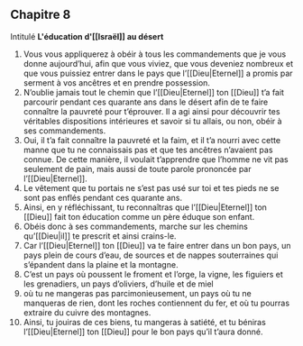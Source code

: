 ## Chapitre 8
Intitulé **L'éducation d'[[Israël]] au désert**

1) Vous vous appliquerez à obéir à tous les commandements que je vous donne aujourd’hui, afin que vous viviez, que vous deveniez nombreux et que vous puissiez entrer dans le pays que l’[[Dieu|Eternel]] a promis par serment à vos ancêtres et en prendre possession.
2) N’oublie jamais tout le chemin que l’[[Dieu|Eternel]] ton [[Dieu]] t’a fait parcourir pendant ces quarante ans dans le désert afin de te faire connaître la pauvreté pour t’éprouver. Il a agi ainsi pour découvrir tes véritables dispositions intérieures et savoir si tu allais, ou non, obéir à ses commandements.
3) Oui, il t’a fait connaître la pauvreté et la faim, et il t’a nourri avec cette manne que tu ne connaissais pas et que tes ancêtres n’avaient pas connue. De cette manière, il voulait t’apprendre que l’homme ne vit pas seulement de pain, mais aussi de toute parole prononcée par l’[[Dieu|Eternel]].
4) Le vêtement que tu portais ne s’est pas usé sur toi et tes pieds ne se sont pas enflés pendant ces quarante ans.
5) Ainsi, en y réfléchissant, tu reconnaîtras que l’[[Dieu|Eternel]] ton [[Dieu]] fait ton éducation comme un père éduque son enfant.
6) Obéis donc à ses commandements, marche sur les chemins qu’[[Dieu|il]] te prescrit et ainsi crains-le.
7) Car l’[[Dieu|Eternel]] ton [[Dieu]] va te faire entrer dans un bon pays, un pays plein de cours d’eau, de sources et de nappes souterraines qui s’épandent dans la plaine et la montagne.
8) C’est un pays où poussent le froment et l’orge, la vigne, les figuiers et les grenadiers, un pays d’oliviers, d’huile et de miel
9) où tu ne mangeras pas parcimonieusement, un pays où tu ne manqueras de rien, dont les roches contiennent du fer, et où tu pourras extraire du cuivre des montagnes.
10) Ainsi, tu jouiras de ces biens, tu mangeras à satiété, et tu béniras l’[[Dieu|Eternel]] ton [[Dieu]] pour le bon pays qu’il t’aura donné.